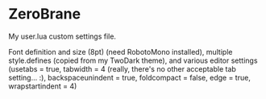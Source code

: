 # ZeroBrane
My user.lua custom settings file.  

Font definition and size (8pt) (need RobotoMono installed), multiple style.defines (copied from my TwoDark theme), and various editor settings (usetabs = true, tabwidth = 4 (really, there's no other acceptable tab setting... :), backspaceunindent = true, foldcompact = false, edge = true, wrapstartindent = 4)

